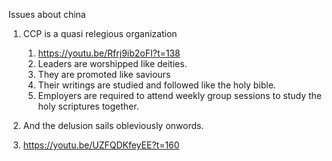 Issues about china


1. CCP is a quasi relegious organization
   1. https://youtu.be/Rfrj9ib2oFI?t=138
   2. Leaders are worshipped like deities.
   3. They are promoted like saviours
   4. Their writings are studied and followed like the holy bible.
   5. Employers are required to attend weekly group sessions to study the holy scriptures together.

2.  And the delusion sails obleviously onwords.
3.  https://youtu.be/UZFQDKfeyEE?t=160